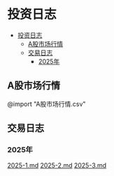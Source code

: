 <!-- @import "[TOC]" {cmd="toc" depthFrom=1 depthTo=6 orderedList=false} -->

# 投资日志
<!-- code_chunk_output -->

- [投资日志](#投资日志)
  - [A股市场行情](#a股市场行情)
  - [交易日志](#交易日志)
    - [2025年](#2025年)

<!-- /code_chunk_output -->

## A股市场行情

@import "A股市场行情.csv"

## 交易日志

### 2025年

[2025-1.md](2025-1.md)
[2025-2.md](2025-2.md)
[2025-3.md](2025-3.md)
